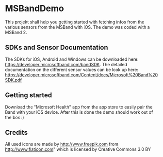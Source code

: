 # MSBandDemo

This projekt shall help you getting started with fetching infos from the various sensors from the MSBand with iOS. The demo was coded with a MSBand 2. 

## SDKs and Sensor Documentation
The SDKs for iOS, Android and Windows can be downloaded here: https://developer.microsoftband.com/bandSDK.
The detailed documentation on the different sensor values can be look up here: https://developer.microsoftband.com/Content/docs/Microsoft%20Band%20SDK.pdf

## Getting started
Download the "Microsoft Health" app from the app store to easily pair the Band with your iOS device. After this is done the demo should work out of the box :)

## Credits
All used icons are made by http://www.freepik.com from http://www.flaticon.com" which is licensed by Creative Commons 3.0 BY
